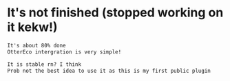 # It's not finished (stopped working on it kekw!)

```diff
It's about 80% done
OtterEco intergration is very simple!

It is stable rn? I think 
Prob not the best idea to use it as this is my first public plugin
```
